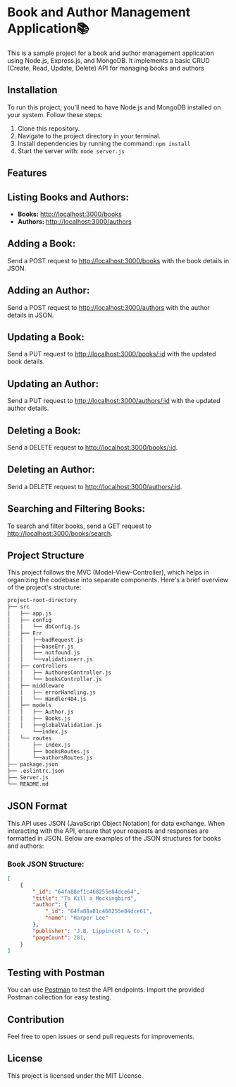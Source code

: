 # Book and Author Management Application📚

This is a sample project for a book and author management application using Node.js, Express.js, and MongoDB. It implements a basic CRUD (Create, Read, Update, Delete) API for managing books and authors

## Installation

To run this project, you'll need to have Node.js and MongoDB installed on your system. Follow these steps:

1. Clone this repository.
2. Navigate to the project directory in your terminal.
3. Install dependencies by running the command: `npm install`
4. Start the server with: `node server.js`
## Features

## Listing Books and Authors:

- **Books:** [http://localhost:3000/books](http://localhost:3000/books)
- **Authors:** [http://localhost:3000/authors](http://localhost:3000/authors)

## Adding a Book:

Send a POST request to [http://localhost:3000/books](http://localhost:3000/books) with the book details in JSON.

## Adding an Author:

Send a POST request to [http://localhost:3000/authors](http://localhost:3000/authors) with the author details in JSON.

## Updating a Book:

Send a PUT request to [http://localhost:3000/books/:id](http://localhost:3000/books/:id) with the updated book details.

## Updating an Author:

Send a PUT request to [http://localhost:3000/authors/:id](http://localhost:3000/authors/:id) with the updated author details.

## Deleting a Book:

Send a DELETE request to [http://localhost:3000/books/:id](http://localhost:3000/books/:id).

## Deleting an Author:

Send a DELETE request to [http://localhost:3000/authors/:id](http://localhost:3000/authors/:id).

## Searching and Filtering Books:

To search and filter books, send a GET request to [http://localhost:3000/books/search](http://localhost:3000/books/search).

## Project Structure
This project follows the MVC (Model-View-Controller), which helps in organizing the codebase into separate components. Here's a brief overview of the project's structure:

```bash
project-root-directory
├── src
│   ├── app.js
│   ├── config 
│   │   └── dbConfig.js
│   ├── Err
│   │   ├──badRequest.js
│   │   ├──baseErr.js
│   │   ├── notfound.js
│   │   └──validationerr.js
│   ├── controllers
│   │   ├── AuthoresController.js
│   │   └── booksController.js
│   ├── middleware
│   │   ├── errorHandling.js
│   │   └── Handler404.js
│   ├── models
│   │   ├── Author.js
│   │   ├── Books.js
│   │   ├──globalValidation.js
│       └──index.js
│   └── routes
│       ├── index.js
│       ├── booksRoutes.js
│       └──authorsRoutes.js
├── package.json
├── .eslintrc.json
├── Server.js
└── README.md
```

## JSON Format

This API uses JSON (JavaScript Object Notation) for data exchange. When interacting with the API, ensure that your requests and responses are formatted in JSON. Below are examples of the JSON structures for books and authors:

### Book JSON Structure:

```json
[
    {
        "_id": "64fa88ef1c468255e84dce64",
        "title": "To Kill a Mockingbird",
        "author": {
            "_id": "64fa88a81c468255e84dce61",
            "name": "Harper Lee"
        },
        "publisher": "J.B. Lippincott & Co.",
        "pageCount": 281,
    }
]
```

## Testing with Postman

You can use [Postman](https://www.postman.com/) to test the API endpoints. Import the provided Postman collection for easy testing.


## Contribution

Feel free to open issues or send pull requests for improvements.

## License

This project is licensed under the MIT License.
